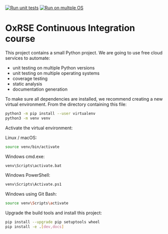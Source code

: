 [![Run unit tests](https://github.com/npqst/ci-course/actions/workflows/unit-tests.yml/badge.svg)](https://github.com/npqst/ci-course/actions/workflows/unit-tests.yml)
[![Run on multple OS](https://github.com/npqst/ci-course/actions/workflows/os-tests.yml/badge.svg)](https://github.com/npqst/ci-course/actions/workflows/os-tests.yml)

# OxRSE Continuous Integration course

This project contains a small Python project. We are going to use free cloud services to automate:

- unit testing on multiple Python versions
- unit testing on multiple operating systems
- coverage testing
- static analysis
- documentation generation

To make sure all dependencies are installed, we recommend creating a new virtual environment.
From the directory containing this file:

```bash
python3 -m pip install --user virtualenv
python3 -m venv venv
```

Activate the virtual environment:

Linux / macOS:
```bash
source venv/bin/activate
```

Windows cmd.exe:
```bash
venv\Scripts\activate.bat
```

Windows PowerShell:
```bash
venv\Scripts\Activate.ps1
```

Windows using Git Bash:
```bash
source venv\Scripts\activate
```

Upgrade the build tools and install this project:

```bash
pip install --upgrade pip setuptools wheel
pip install -e .[dev,docs]
```
